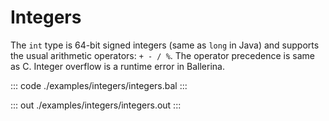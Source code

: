 # Integers

The `int` type is 64-bit signed integers (same as `long` in Java) and supports the usual arithmetic operators: `+ - / %`.
The operator precedence is same as C. Integer overflow is a runtime error in Ballerina.


::: code ./examples/integers/integers.bal :::

::: out ./examples/integers/integers.out :::